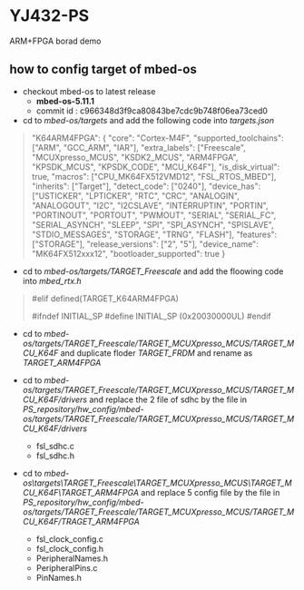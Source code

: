 # YJ432-PS

ARM+FPGA borad demo


## how to config target of mbed-os

* checkout mbed-os to latest release 
    -  **mbed-os-5.11.1**
    -  commit id : c966348d3f9ca80843be7cdc9b748f06ea73ced0
* cd to *mbed-os/targets* and add the following code into *targets.json*
>   "K64ARM4FPGA": {
        "core": "Cortex-M4F",
        "supported_toolchains": ["ARM", "GCC_ARM", "IAR"],
        "extra_labels": ["Freescale", "MCUXpresso_MCUS", "KSDK2_MCUS", "ARM4FPGA", "KPSDK_MCUS", "KPSDK_CODE", "MCU_K64F"],
        "is_disk_virtual": true,
        "macros": ["CPU_MK64FX512VMD12", "FSL_RTOS_MBED"],
        "inherits": ["Target"],
        "detect_code": ["0240"],
        "device_has": ["USTICKER", "LPTICKER", "RTC", "CRC", "ANALOGIN", "ANALOGOUT", "I2C", "I2CSLAVE", "INTERRUPTIN", "PORTIN", "PORTINOUT", "PORTOUT", "PWMOUT", "SERIAL", "SERIAL_FC", "SERIAL_ASYNCH", "SLEEP", "SPI", "SPI_ASYNCH", "SPISLAVE", "STDIO_MESSAGES", "STORAGE", "TRNG", "FLASH"],
        "features": ["STORAGE"],
        "release_versions": ["2", "5"],
        "device_name": "MK64FX512xxx12",
        "bootloader_supported": true
    }

* cd to *mbed-os/targets/TARGET_Freescale* and add the floowing code into *mbed_rtx.h*
> #elif defined(TARGET_K64ARM4FPGA)
>
> #ifndef INITIAL_SP
> #define INITIAL_SP              (0x20030000UL)
> #endif

* cd to *mbed-os/targets/TARGET_Freescale/TARGET_MCUXpresso_MCUS/TARGET_MCU_K64F* and duplicate floder *TARGET_FRDM* and rename as *TARGET_ARM4FPGA*

* cd to *mbed-os/targets/TARGET_Freescale/TARGET_MCUXpresso_MCUS/TARGET_MCU_K64F/drivers* and replace the 2 file of sdhc by the file in *PS_repository/hw_config/mbed-os/targets/TARGET_Freescale/TARGET_MCUXpresso_MCUS/TARGET_MCU_K64F/drivers*
    - fsl_sdhc.c
    - fsl_sdhc.h

* cd to *mbed-os\targets\TARGET_Freescale\TARGET_MCUXpresso_MCUS\TARGET_MCU_K64F\TARGET_ARM4FPGA* and replace 5 config file by the file in *PS_repository/hw_config/mbed-os/targets/TARGET_Freescale/TARGET_MCUXpresso_MCUS/TARGET_MCU_K64F/TRAGET_ARM4FPGA*
    - fsl_clock_config.c
    - fsl_clock_config.h
    - PeripheralNames.h
    - PeripheralPins.c
    - PinNames.h

